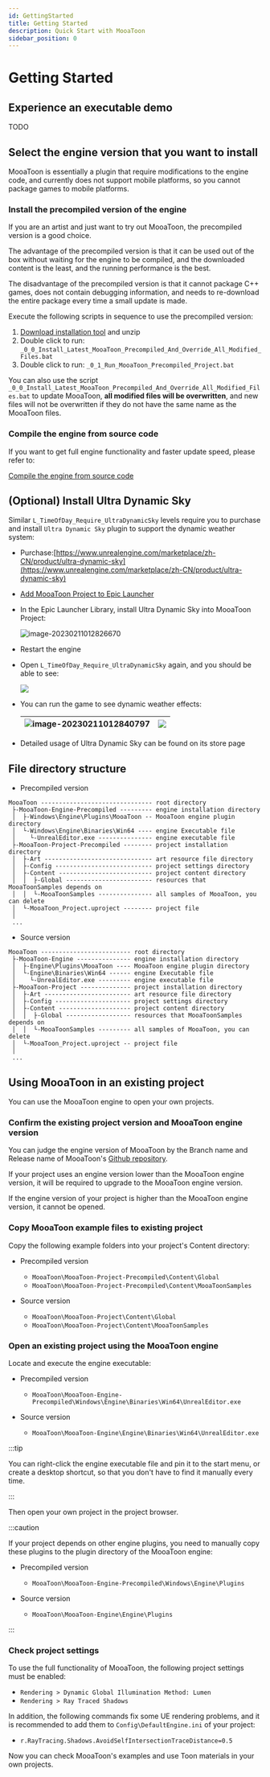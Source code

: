 ```yaml
---
id: GettingStarted
title: Getting Started
description: Quick Start with MooaToon
sidebar_position: 0
---
```

# Getting Started

## Experience an executable demo

TODO

## Select the engine version that you want to install

MooaToon is essentially a plugin that require modifications to the engine code, and currently does not support mobile platforms, so you cannot package games to mobile platforms.

### Install the precompiled version of the engine

If you are an artist and just want to try out MooaToon, the precompiled version is a good choice.

The advantage of the precompiled version is that it can be used out of the box without waiting for the engine to be compiled, and the downloaded content is the least, and the running performance is the best.

The disadvantage of the precompiled version is that it cannot package C++ games, does not contain debugging information, and needs to re-download the entire package every time a small update is made.

Execute the following scripts in sequence to use the precompiled version:

1. [Download installation tool](https://github.com/JasonMa0012/MooaToon/archive/refs/heads/main.zip) and unzip
2. Double click to run: `_0_0_Install_Latest_MooaToon_Precompiled_And_Override_All_Modified_Files.bat`
3. Double click to run: `_0_1_Run_MooaToon_Precompiled_Project.bat`

You can also use the script `_0_0_Install_Latest_MooaToon_Precompiled_And_Override_All_Modified_Files.bat` to update MooaToon, **all modified files will be overwritten**, and new files will not be overwritten if they do not have the same name as the MooaToon files.

### Compile the engine from source code

If you want to get full engine functionality and faster update speed, please refer to:

[Compile the engine from source code](BuildEnginefromSourceCode.md)

## (Optional) Install Ultra Dynamic Sky

Similar `L_TimeOfDay_Require_UltraDynamicSky` levels require you to purchase and install `Ultra Dynamic Sky` plugin to support the dynamic weather system:

- Purchase:[https://www.unrealengine.com/marketplace/zh-CN/product/ultra-dynamic-sky](https://www.unrealengine.com/marketplace/zh-CN/product/ultra-dynamic-sky)

- [Add MooaToon Project to Epic Launcher](/docs/FAQ#can-not-find-mooatoon-project-in-epic-launcher)

- In the Epic Launcher Library, install Ultra Dynamic Sky into MooaToon Project:

  ![image-20230211012826670](./assets/image-20230211012826670.png)

- Restart the engine

- Open `L_TimeOfDay_Require_UltraDynamicSky` again, and you should be able to see:

  ![](./assets/image-20230211002455202.png)

- You can run the game to see dynamic weather effects:

  | ![image-20230211012840797](./assets/image-20230211012840797-1676996483716-3.png) | ![](https://github.com/JasonMa0012/MooaToon/blob/main/README.assets/Mooa_gif.gif?raw=true) |
  | ------------------------------------------------------------ | ------------------------------------------------------------ |

- Detailed usage of Ultra Dynamic Sky can be found on its store page

## File directory structure

- Precompiled version

```
MooaToon ------------------------------- root directory
 ├-MooaToon-Engine-Precompiled --------- engine installation directory
 │  ├-Windows\Engine\Plugins\MooaToon -- MooaToon engine plugin directory
 │  └-Windows\Engine\Binaries\Win64 ---- engine Executable file
 │    └-UnrealEditor.exe --------------- engine executable file
 ├-MooaToon-Project-Precompiled -------- project installation directory
 │  ├-Art ------------------------------ art resource file directory
 │  ├-Config --------------------------- project settings directory
 │  ├-Content -------------------------- project content directory
 │  │  ├-Global ------------------------ resources that MooaToonSamples depends on
 │  │  └-MooaToonSamples --------------- all samples of MooaToon, you can delete
 │  └-MooaToon_Project.uproject -------- project file
 │
 ...
```

- Source version

```
MooaToon ------------------------- root directory
 ├-MooaToon-Engine --------------- engine installation directory
 │  ├-Engine\Plugins\MooaToon ---- MooaToon engine plugin directory
 │  └-Engine\Binaries\Win64 ------ engine Executable file
 │    └-UnrealEditor.exe --------- engine executable file
 ├-MooaToon-Project -------------- project installation directory
 │  ├-Art ------------------------ art resource file directory
 │  ├-Config --------------------- project settings directory
 │  ├-Content -------------------- project content directory
 │  │  ├-Global ------------------ resources that MooaToonSamples depends on
 │  │  └-MooaToonSamples --------- all samples of MooaToon, you can delete
 │  └-MooaToon_Project.uproject -- project file
 │
 ...
```


 ## Using MooaToon in an existing project

You can use the MooaToon engine to open your own projects.

 ### Confirm the existing project version and MooaToon engine version

You can judge the engine version of MooaToon by the Branch name and Release name of MooaToon's [Github repository](https://github.com/JasonMa0012/MooaToon).

If your project uses an engine version lower than the MooaToon engine version, it will be required to upgrade to the MooaToon engine version.

If the engine version of your project is higher than the MooaToon engine version, it cannot be opened.

 ### Copy MooaToon example files to existing project

Copy the following example folders into your project's Content directory:

- Precompiled version
  - `MooaToon\MooaToon-Project-Precompiled\Content\Global` 
  - `MooaToon\MooaToon-Project-Precompiled\Content\MooaToonSamples`

- Source version
  - `MooaToon\MooaToon-Project\Content\Global` 
  - `MooaToon\MooaToon-Project\Content\MooaToonSamples`


 ### Open an existing project using the MooaToon engine

Locate and execute the engine executable:

 - Precompiled version 
   - `MooaToon\MooaToon-Engine-Precompiled\Windows\Engine\Binaries\Win64\UnrealEditor.exe`

 - Source version 
   - `MooaToon\MooaToon-Engine\Engine\Binaries\Win64\UnrealEditor.exe`


 :::tip

You can right-click the engine executable file and pin it to the start menu, or create a desktop shortcut, so that you don't have to find it manually every time.

 :::

Then open your own project in the project browser.

 :::caution

If your project depends on other engine plugins, you need to manually copy these plugins to the plugin directory of the MooaToon engine:

 - Precompiled version
   - `MooaToon\MooaToon-Engine-Precompiled\Windows\Engine\Plugins`

 - Source version
   - `MooaToon\MooaToon-Engine\Engine\Plugins`


 :::

 ### Check project settings

To use the full functionality of MooaToon, the following project settings must be enabled:

 - `Rendering > Dynamic Global Illumination Method: Lumen`
 - `Rendering > Ray Traced Shadows`

In addition, the following commands fix some UE rendering problems, and it is recommended to add them to `Config\DefaultEngine.ini` of your project:

 - `r.RayTracing.Shadows.AvoidSelfIntersectionTraceDistance=0.5`

Now you can check MooaToon's examples and use Toon materials in your own projects.
